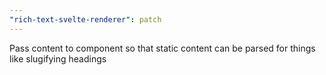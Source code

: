 ```yaml
---
"rich-text-svelte-renderer": patch
---
```


Pass content to component so that static content can be parsed for things like slugifying headings
